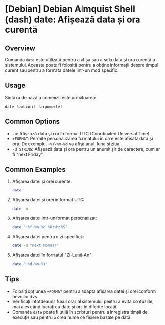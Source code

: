 # [Debian] Debian Almquist Shell (dash) date: Afișează data și ora curentă

## Overview
Comanda `date` este utilizată pentru a afișa sau a seta data și ora curentă a sistemului. Aceasta poate fi folosită pentru a obține informații despre timpul curent sau pentru a formata datele într-un mod specific.

## Usage
Sintaxa de bază a comenzii este următoarea:
```
date [opțiuni] [argumente]
```

## Common Options
- `-u`: Afișează data și ora în format UTC (Coordinated Universal Time).
- `+FORMAT`: Permite personalizarea formatului în care este afișată data și ora. De exemplu, `+%Y-%m-%d` va afișa anul, luna și ziua.
- `-d STRING`: Afișează data și ora pentru un anumit șir de caractere, cum ar fi "next Friday".

## Common Examples
1. Afișarea datei și orei curente:
   ```bash
   date
   ```

2. Afișarea datei și orei în format UTC:
   ```bash
   date -u
   ```

3. Afișarea datei într-un format personalizat:
   ```bash
   date "+%Y-%m-%d %H:%M:%S"
   ```

4. Afișarea datei pentru o zi specifică:
   ```bash
   date -d "next Monday"
   ```

5. Afișarea datei în formatul "Zi-Lună-An":
   ```bash
   date "+%d-%m-%Y"
   ```

## Tips
- Folosiți opțiunea `+FORMAT` pentru a adapta afișarea datei și orei conform nevoilor dvs.
- Verificați întotdeauna fusul orar al sistemului pentru a evita confuziile, mai ales când lucrați cu date și ore în diferite locații.
- Comanda `date` poate fi utilă în scripturi pentru a înregistra timpii de execuție sau pentru a crea nume de fișiere bazate pe dată.